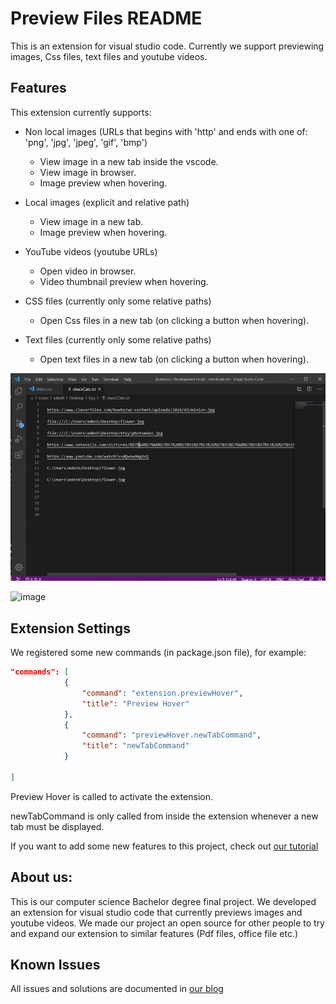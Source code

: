 # Preview Files README

This is an extension for visual studio code.
Currently we support previewing images, Css files, text files and youtube videos.

## Features

This extension currently supports:

+ Non local images (URLs that begins with 'http' and ends with one of: 'png', 'jpg', 'jpeg', 'gif', 'bmp')
  
  * View image in a new tab inside the vscode.
  * View image in browser.
  * Image preview when hovering.
  
+ Local images (explicit and relative path)

  * View image in a new tab.
  * Image preview when hovering.
  
+ YouTube videos (youtube URLs)

  * Open video in browser.
  * Video thumbnail preview when hovering.
  
+ CSS files (currently only some relative paths)

  * Open Css files in a new tab (on clicking a button when hovering).
  
+ Text files (currently only some relative paths)

  * Open text files in a new tab (on clicking a button when hovering).
  
![image](youtube-video-gif.gif)

![image](images-working-gif.gif)


## Extension Settings

We registered some new commands (in package.json file), for example:

```json
"commands": [
			{
				"command": "extension.previewHover",
				"title": "Preview Hover"
			},
			{
				"command": "previewHover.newTabCommand",
				"title": "newTabCommand"
			}
		
]
```
Preview Hover is called to activate the extension.

newTabCommand is only called from inside the extension whenever a new tab must be displayed.

If you want to add some new features to this project, check out [our tutorial](https://vscodeextensiondev.blogspot.com/2020/07/turorial.html)
 
## About us:

This is our computer science Bachelor degree final project.
We developed an extension for visual studio code that currently previews images and youtube videos.
We made our project an open source for other people to try and expand our extension to similar features (Pdf files, office file etc.)


## Known Issues

All issues and solutions are documented in [our blog](https://vscodeextensiondev.blogspot.com/)
